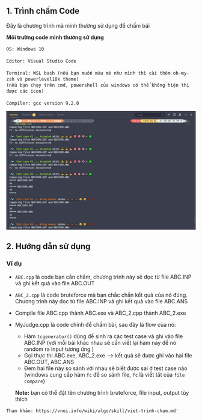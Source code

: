 ## 1. Trình chấm Code

Đây là chương trình mà mình thường sử dụng để chấm bài

**Môi trường code mình thường sử dụng**

```
OS: Windows 10

Editor: Visual Studio Code

Terminal: WSL bash (nếu bạn muốn màu mè như mình thì cài thêm oh-my-zsh và powerlevel10k theme)
(nếu bạn chạy trên cmd, powershell của windows có thể không hiện thị được các icon)

Compiler: gcc version 9.2.0
```

![image info](./Screenshot.jpg)

## 2. Hướng dẫn sử dụng

### Ví dụ

- `ABC.cpp` là code bạn cần chấm, chương trình này sẽ đọc từ file ABC.INP và ghi kết quả vào file ABC.OUT

- `ABC_2.cpp` là code bruteforce mà bạn chắc chắn kết quả của nó đúng. Chương trình này đọc từ file ABC.INP và ghi kết quả vào file ABC.ANS

- Compile file ABC.cpp thành ABC.exe và ABC_2.cpp thành ABC_2.exe

- MyJudge.cpp là code chính để chấm bài, sau đây là flow của nó:
  - Hàm `tcgenerator()` dùng để sinh ra các test case và ghi vào file ABC.INP (với mỗi bài khác nhau sẽ cần viết lại hàm này để nó random ra input tương ứng )
  - Gọi thực thi ABC.exe, ABC_2.exe --> kết quả sẽ được ghi vào hai file ABC.OUT, ABC.ANS
  - Đem hai file này so sánh với nhau sẽ biết được sai ở test case nào (windows cung cấp hàm `fc` để so sánh file, `fc` là viết tắt của `file compare`)

  **Note:** bạn có thể đặt tên chương trình bruteforce, file input, output tùy thích

```
Tham khảo: https://vnoi.info/wiki/algo/skill/viet-trinh-cham.md'
```
